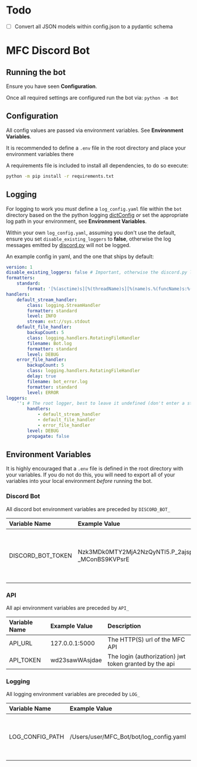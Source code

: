 # Todo

- [ ] Convert all JSON models within config.json to a pydantic schema

# MFC Discord Bot

## Running the bot

Ensure you have seen **Configuration**. 

Once all required settings are configured run the bot via: `python -m Bot`


## Configuration

All config values are passed via environment variables. See **Environment Variables**.

It is recommended to define a `.env` file in the root directory and place your environment variables there

A requirements file is included to install all dependencies, to do so execute:

```bash
python -m pip install -r requirements.txt
```


## Logging

For logging to work you *must* define a `log_config.yaml` file within the `bot` directory based on the the python
logging [dictConfig](https://docs.python.org/3/library/logging.config.html#dictionary-schema-details) *or* set the 
appropriate log path in your environment, see **Environment Variables**. 

Within your own `log_config.yaml`, assuming you don't use the default, ensure you set `disable_existing_loggers` to
**false**, otherwise the log messages emitted by [discord.py](https://discordpy.readthedocs.io/en/latest/index.html)
will not be logged.

An example config in yaml, and the one that ships by default:

```yaml
version: 1
disable_existing_loggers: false # Important, otherwise the discord.py logs will not be logged. Keep this as false
formatters:
    standard:
        format: '[%(asctime)s][%(threadName)s][%(name)s.%(funcName)s:%(lineno)d][%(levelname)s] %(message)s'
handlers:
    default_stream_handler:
        class: logging.StreamHandler
        formatter: standard
        level: INFO
        stream: ext://sys.stdout
    default_file_handler:
        backupCount: 5
        class: logging.handlers.RotatingFileHandler
        filename: Bot.log
        formatter: standard
        level: DEBUG
    error_file_handler:
        backupCount: 5
        class: logging.handlers.RotatingFileHandler
        delay: true
        filename: bot_error.log
        formatter: standard
        level: ERROR
loggers:
    '': # The root logger, best to leave it undefined (don't enter a string)
        handlers:
            - default_stream_handler
            - default_file_handler
            - error_file_handler
        level: DEBUG
        propagate: false
```


## Environment Variables

It is highly encouraged that a `.env` file is defined in the root directory with your variables. If you do not do this,
you will need to export all of your variables into your local environment *before* running the bot.


### Discord Bot

All discord bot environment variables are preceded by `DISCORD_BOT_`

| Variable Name      | Example Value                                                | Description 
| :---               | :---                                                         | :---
| DISCORD_BOT_TOKEN  | Nzk3MDk0MTY2MjA2NzQyNTI5.P_2ajsp.clF0tD4CA0Nb-_MConBS9KVPsrE | Your discord bot's token, found at the [discord developer portal](https://discord.com/developers/applications)

### API

All api environment variables are preceded by `API_`

| Variable Name | Example Value  | Description
| :---          | :---           | :---
| API_URL       | 127.0.0.1:5000 | The HTTP(S) url of the MFC API
| API_TOKEN       | wd23sawWAsjdae | The login (authorization) jwt token granted by the api


### Logging

All logging environment variables are preceded by `LOG_`

| Variable Name   | Example Value                           | Description
| :---            | :---                                    | :---
| LOG_CONFIG_PATH | /Users/user/MFC_Bot/bot/log_config.yaml | The path (including the name of the file) of your log config.
